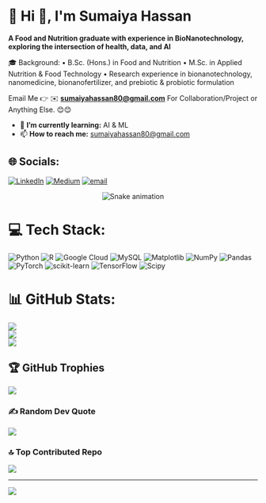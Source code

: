 # 💫 Hi 👋, I'm Sumaiya Hassan
**A Food and Nutrition graduate with experience in BioNanotechnology, exploring the intersection of health, data, and AI**

🎓 Background:
• B.Sc. (Hons.) in Food and Nutrition
• M.Sc. in Applied Nutrition & Food Technology
• Research experience in bionanotechnology, nanomedicine, bionanofertilizer, and prebiotic & probiotic formulation  

Email Me 👉 ✉️ **sumaiyahassan80@gmail.com** For Collaboration/Project or Anything Else. 😊😊

- 🌱 **I’m currently learning:** AI & ML
- 📫 **How to reach me:** sumaiyahassan80@gmail.com


## 🌐 Socials:
[![LinkedIn](https://img.shields.io/badge/LinkedIn-%230077B5.svg?logo=linkedin&logoColor=white)](https://linkedin.com/in/sumaiyahassannano) [![Medium](https://img.shields.io/badge/Medium-12100E?logo=medium&logoColor=white)](https://medium.com/@sumaiyahassan) [![email](https://img.shields.io/badge/Email-D14836?logo=gmail&logoColor=white)](mailto:sumaiyahassan80@gmail.com) 

<!-- Snake Game Repo View -->

<div align="center">
  <img src="https://profile-readme-generator.com/assets/snake.svg" alt="Snake animation" />
</div>

# 💻 Tech Stack:
![Python](https://img.shields.io/badge/python-3670A0?style=for-the-badge&logo=python&logoColor=ffdd54) ![R](https://img.shields.io/badge/r-%23276DC3.svg?style=for-the-badge&logo=r&logoColor=white) ![Google Cloud](https://img.shields.io/badge/GoogleCloud-%234285F4.svg?style=for-the-badge&logo=google-cloud&logoColor=white) ![MySQL](https://img.shields.io/badge/mysql-4479A1.svg?style=for-the-badge&logo=mysql&logoColor=white) ![Matplotlib](https://img.shields.io/badge/Matplotlib-%23ffffff.svg?style=for-the-badge&logo=Matplotlib&logoColor=black) ![NumPy](https://img.shields.io/badge/numpy-%23013243.svg?style=for-the-badge&logo=numpy&logoColor=white) ![Pandas](https://img.shields.io/badge/pandas-%23150458.svg?style=for-the-badge&logo=pandas&logoColor=white) ![PyTorch](https://img.shields.io/badge/PyTorch-%23EE4C2C.svg?style=for-the-badge&logo=PyTorch&logoColor=white) ![scikit-learn](https://img.shields.io/badge/scikit--learn-%23F7931E.svg?style=for-the-badge&logo=scikit-learn&logoColor=white) ![TensorFlow](https://img.shields.io/badge/TensorFlow-%23FF6F00.svg?style=for-the-badge&logo=TensorFlow&logoColor=white) ![Scipy](https://img.shields.io/badge/SciPy-%230C55A5.svg?style=for-the-badge&logo=scipy&logoColor=%white)
# 📊 GitHub Stats:
![](https://github-readme-stats.vercel.app/api?username=SumaiyaData&theme=neon&hide_border=false&include_all_commits=false&count_private=false)<br/>
![](https://nirzak-streak-stats.vercel.app/?user=SumaiyaData&theme=neon&hide_border=false)<br/>
![](https://github-readme-stats.vercel.app/api/top-langs/?username=SumaiyaData&theme=neon&hide_border=false&include_all_commits=false&count_private=false&layout=compact)

## 🏆 GitHub Trophies
![](https://github-profile-trophy.vercel.app/?username=SumaiyaData&theme=radical&no-frame=false&no-bg=true&margin-w=4)

### ✍️ Random Dev Quote
![](https://quotes-github-readme.vercel.app/api?type=horizontal&theme=radical)

### 🔝 Top Contributed Repo
![](https://github-contributor-stats.vercel.app/api?username=SumaiyaData&limit=5&theme=dark&combine_all_yearly_contributions=true)

---
[![](https://visitcount.itsvg.in/api?id=SumaiyaData&icon=0&color=0)](https://visitcount.itsvg.in)

<!-- Proudly created with GPRM ( https://gprm.itsvg.in ) -->
